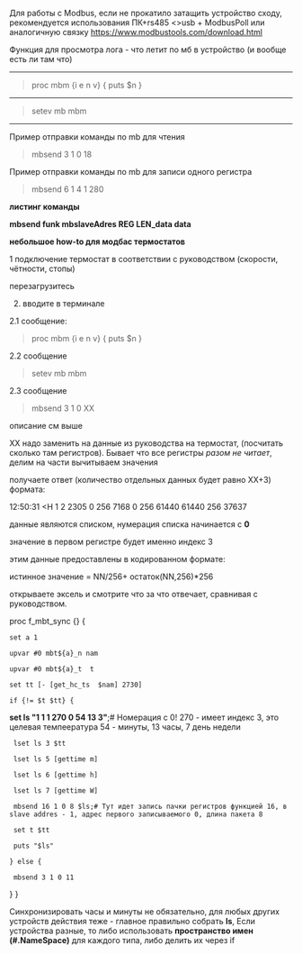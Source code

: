 Для работы с Modbus, если не прокатило затащить устройство сходу, рекомендуется использования ПК+rs485 <>usb + ModbusPoll или аналогичную связку
https://www.modbustools.com/download.html


Функция для просмотра лога - что летит по мб в устройство (и вообще есть ли там что)
________________________
>proc mbm {i e n v} {
puts $n
}
_____

>setev mb mbm 
________________________



Пример отправки команды по mb для чтения
>mbsend 3 1 0 18

Пример отправки команды по mb для записи одного регистра

>mbsend 6 1 4 1 280


**листинг команды**


**mbsend funk mbslaveAdres REG LEN_data data**

**небольшое how-to для модбас термостатов**


1 подключение термостат в соответствии с руководством (скорости, чётности, стопы)


перезагрузитесь

2. вводите в терминале 

2.1 сообщение:

>proc mbm {i e n v} {
puts $n
}


2.2 сообщение 

>setev mb mbm 

2.3 сообщение

>mbsend 3 1 0 ХХ


описание см выше


ХХ надо заменить на данные из руководства на термостат, (посчитать сколько там регистров). Бывает что все регистры _разом не читает_, делим на части вычитываем значения


получаете ответ (количество отдельных данных будет равно ХХ+3) формата:

 
12:50:31 <H 1 2 2305 0 256 7168 0 256 61440 61440 256 37637

данные являются списком, нумерация списка начинается с **0**

значение в первом регистре будет именно индекс 3

этим данные предоставлены в кодированном формате:

истинное значение = NN/256+ остаток(NN,256)*256


открываете эксель и смотрите что за что отвечает, сравнивая с руководством.

   proc f_mbt_sync {} {
 
    set a 1
   
    upvar #0 mbt${a}_n nam
   
    upvar #0 mbt${a}_t  t
   
    set tt [- [get_hc_ts  $nam] 2730]
   
    if {!= $t $tt} {
   
  **set ls "1 1 1 270 0 54 13 3"**;# Номерация с 0!  270 - имеет индекс 3, это целевая темпеература 54 -  минуты, 13 часы, 7 день недели 
  
     lset ls 3 $tt
     
     lset ls 5 [gettime m]
     
     lset ls 6 [gettime h]
     
     lset ls 7 [gettime W]
     
     mbsend 16 1 0 8 $ls;# Тут идет запись пачки регистров функцией 16, в slave addres - 1, адрес первого записываемого 0, длина пакета 8
     
     set t $tt
     
     puts "$ls"
     
    } else {
   
     mbsend 3 1 0 11
   }
 }

Синхронизировать часы и минуты не обязательно, для любых других устройств действия теже - главное правильно собрать **ls**, Если устройства разные, то либо использовать **пространство имен (#.NameSpace)** для каждого типа, либо делить их через if
